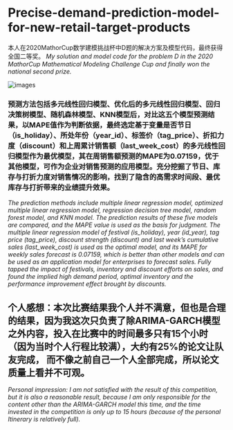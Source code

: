 # Precise-demand-prediction-model-for-new-retail-target-products
本人在2020MathorCup数学建模挑战杯中D题的解决方案及模型代码，最终获得全国二等奖。 
*My solution and model code for the problem D in the 2020 MathorCup Mathematical Modeling Challenge Cup and finally won the national second prize.*

![images](https://github.com/Leo1998-Lu/Precise-demand-prediction-model-for-new-retail-target-products/blob/master/National%20Second%20Prize.PNG)

### 预测方法包括多元线性回归模型、优化后的多元线性回归模型、回归决策树模型、随机森林模型、KNN模型后，对比这五个模型预测结果，以MAPE值作为判断依据，最终选定基于变量是否节日（is_holiday）、所处年份（year_id）、标签价（tag_price）、折扣力度（discount）和上周累计销售额（last_week_cost）的多元线性回归模型作为最优模型，其在周销售额预测的MAPE为0.07159，优于其他模型，可作为企业对销售预测的应用模型。充分挖掘了节日、库存与打折力度对销售情况的影响，找到了隐含的高需求时间段、最优库存与打折带来的业绩提升效果。
*The prediction methods include multiple linear regression model, optimized multiple linear regression model, regression decision tree model, random forest model, and KNN model. The prediction results of these five models are compared, and the MAPE value is used as the basis for judgment. The multiple linear regression model of festival (is_holiday), year (id_year), tag price (tag_price), discount strength (discount) and last week’s cumulative sales (last_week_cost) is used as the optimal model, and its MAPE for weekly sales forecast is 0.07159, which is better than other models and can be used as an application model for enterprises to forecast sales. Fully tapped the impact of festivals, inventory and discount efforts on sales, and found the implied high demand period, optimal inventory and the performance improvement effect brought by discounts.*


## 个人感想：本次比赛结果我个人并不满意，但也是合理的结果，因为我这次只负责了除ARIMA-GARCH模型之外内容，投入在比赛中的时间最多只有15个小时（因为当时个人行程比较满），大约有25%的论文让队友完成， 而不像之前自己一个人全部完成，所以论文质量上看并不可观。
*Personal impression: I am not satisfied with the result of this competition, but it is also a reasonable result, because I am only responsible for the content other than the ARIMA-GARCH model this time, and the time invested in the competition is only up to 15 hours (because of the personal Itinerary is relatively full).*
